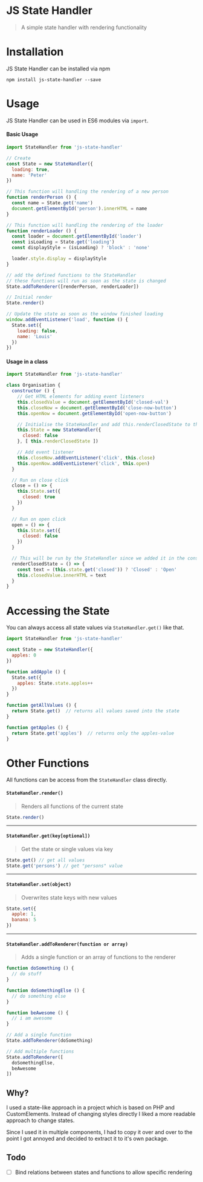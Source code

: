# JS State Handler

> A simple state handler with rendering functionality

# Installation

JS State Handler can be installed via npm

```
npm install js-state-handler --save
```

# Usage

JS State Handler can be used in ES6 modules via `import`.

#### Basic Usage

```js
import StateHandler from 'js-state-handler'

// Create
const State = new StateHandler({
  loading: true,
  name: 'Peter'
})

// This function will handling the rendering of a new person
function renderPerson () {
  const name = State.get('name')
  document.getElementById('person').innerHTML = name
}

// This function will handling the rendering of the loader
function renderLoader () {
  const loader = document.getElementById('loader')
  const isLoading = State.get('loading')
  const displayStyle = (isLoading) ? 'block' : 'none'

  loader.style.display = displayStyle
}

// add the defined functions to the StateHandler
// these functions will run as soon as the state is changed
State.addToRenderer([renderPerson, renderLoader])

// Initial render
State.render()

// Update the state as soon as the window finished loading
window.addEventListener('load', function () {
  State.set({
    loading: false,
    name: 'Louis'
  })
})
```

#### Usage in a class

```js
import StateHandler from 'js-state-handler'

class Organisation {
  constructor () {
    // Get HTML elements for adding event listeners
    this.closedValue = document.getElementById('closed-val')
    this.closeNow = document.getElementById('close-now-button')
    this.openNow = document.getElementById('open-now-button')

    // Initialise the StateHandler and add this.renderClosedState to the render functions
    this.State = new StateHandler({
      closed: false
    }, [ this.renderClosedState ])

    // Add event listener
    this.closeNow.addEventListener('click', this.close)
    this.openNow.addEventListener('click', this.open)
  }

  // Run on close click
  close = () => {
    this.State.set({
      closed: true
    })
  }

  // Run on open click
  open = () => {
    this.State.set({
      closed: false
    })
  }

  // This will be run by the StateHandler since we added it in the constructor
  renderClosedState = () => {
    const text = (this.state.get('closed')) ? 'Closed' : 'Open'
    this.closedValue.innerHTML = text
  }
}
```

# Accessing the State

You can always access all state values via `StateHandler.get()` like that.

```js
import StateHandler from 'js-state-handler'

const State = new StateHandler({
  apples: 0
})

function addApple () {
  State.set({
    apples: State.state.apples++
  })
}

function getAllValues () {
  return State.get()  // returns all values saved into the state
}

function getApples () {
  return State.get('apples')  // returns only the apples-value
}
```

# Other Functions

All functions can be access from the `StateHandler` class directly.

#### `StateHandler.render()`
> Renders all functions of the current state

```js
State.render()
```

---

#### `StateHandler.get(key[optional])`
> Get the state or single values via key

```js
State.get() // get all values
State.get('persons') // get "persons" value
```

---

#### `StateHandler.set(object)`
> Overwrites state keys with new values

```js
State.set({
  apple: 1,
  banana: 5
})
```

---

#### `StateHandler.addToRenderer(function or array)`
> Adds a single function or an array of functions to the renderer

```js
function doSomething () {
  // do stuff
}

function doSomethingElse () {
  // do something else
}

function beAwesome () {
  // i am awesome
}

// Add a single function
State.addToRenderer(doSomething)

// Add multiple functions
State.addToRenderer([
  doSomethingElse,
  beAwesome
])
```

## Why?

I used a state-like approach in a project which is based on PHP and CustomElements. Instead of changing styles directly I liked a more readable approach to change states.

Since I used it in multiple components, I had to copy it over and over to the point I got annoyed and decided to extract it to it's own package.

## Todo

* [ ] Bind relations between states and functions to allow specific rendering
